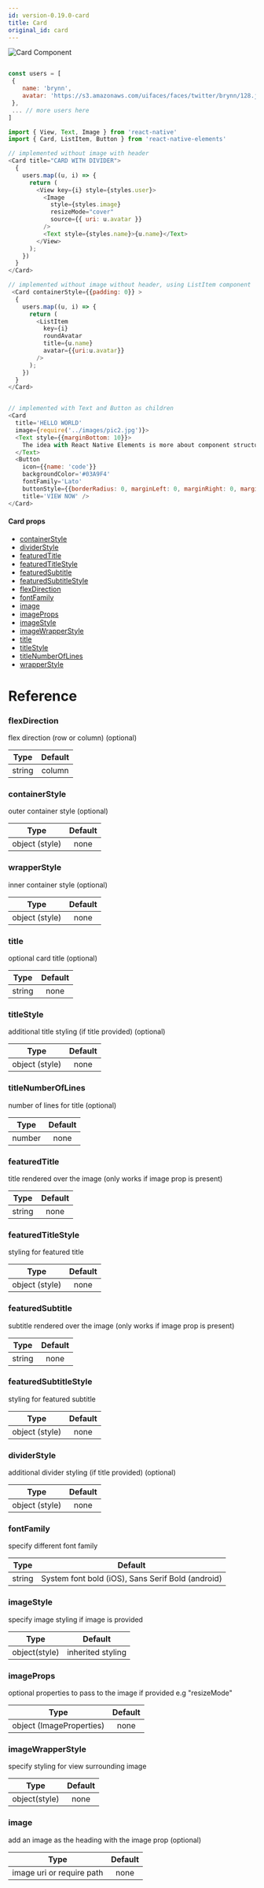```yaml
---
id: version-0.19.0-card
title: Card
original_id: card
---
```


![Card Component](/react-native-elements/img/card.png)

```js

const users = [
 {
    name: 'brynn',
    avatar: 'https://s3.amazonaws.com/uifaces/faces/twitter/brynn/128.jpg'
 },
 ... // more users here
]

import { View, Text, Image } from 'react-native'
import { Card, ListItem, Button } from 'react-native-elements'

// implemented without image with header
<Card title="CARD WITH DIVIDER">
  {
    users.map((u, i) => {
      return (
        <View key={i} style={styles.user}>
          <Image
            style={styles.image}
            resizeMode="cover"
            source={{ uri: u.avatar }}
          />
          <Text style={styles.name}>{u.name}</Text>
        </View>
      );
    })
  }
</Card>

// implemented without image without header, using ListItem component
 <Card containerStyle={{padding: 0}} >
  {
    users.map((u, i) => {
      return (
        <ListItem
          key={i}
          roundAvatar
          title={u.name}
          avatar={{uri:u.avatar}}
        />
      );
    })
  }
</Card>


// implemented with Text and Button as children
<Card
  title='HELLO WORLD'
  image={require('../images/pic2.jpg')}>
  <Text style={{marginBottom: 10}}>
    The idea with React Native Elements is more about component structure than actual design.
  </Text>
  <Button
    icon={{name: 'code'}}
    backgroundColor='#03A9F4'
    fontFamily='Lato'
    buttonStyle={{borderRadius: 0, marginLeft: 0, marginRight: 0, marginBottom: 0}}
    title='VIEW NOW' />
</Card>

```

#### Card props

  * [containerStyle](#containerstyle)
  * [dividerStyle](#dividerstyle)
  * [featuredTitle](#featuredtitle)
  * [featuredTitleStyle](#featuredtitlestyle)
  * [featuredSubtitle](#featuredsubtitle)
  * [featuredSubtitleStyle](#featuredsubtitlestyle)
  * [flexDirection](#flexdirection)
  * [fontFamily](#fontfamily)
  * [image](#image)
  * [imageProps](#imageprops)
  * [imageStyle](#imagestyle)
  * [imageWrapperStyle](#imagewrapperstyle)
  * [title](#title)
  * [titleStyle](#titlestyle)
  * [titleNumberOfLines](#titlenumberoflines)
  * [wrapperStyle](#wrapperstyle)


# Reference 

### flexDirection
  flex direction (row or column) (optional) 

 | Type    | Default |
 |:-------:|:-------:|
 |  string   |  column |


### containerStyle
  outer container style (optional) 

 | Type    | Default |
 |:-------:|:-------:|
 |  object (style)   |  none |


### wrapperStyle
  inner container style (optional) 

 | Type    | Default |
 |:-------:|:-------:|
 |  object (style)   |  none |


### title
  optional card title (optional) 

 | Type    | Default |
 |:-------:|:-------:|
 |  string   |  none |


### titleStyle
  additional title styling (if title provided) (optional) 

 | Type    | Default |
 |:-------:|:-------:|
 |  object (style)   |  none |


### titleNumberOfLines
  number of lines for title (optional) 

 | Type    | Default |
 |:-------:|:-------:|
 |  number   |  none |


### featuredTitle
  title rendered over the image (only works if image prop is present) 

 | Type    | Default |
 |:-------:|:-------:|
 |  string   |  none |


### featuredTitleStyle
  styling for featured title 

 | Type    | Default |
 |:-------:|:-------:|
 |  object (style)   |  none |


### featuredSubtitle
  subtitle rendered over the image (only works if image prop is present) 

 | Type    | Default |
 |:-------:|:-------:|
 |  string   |  none |


### featuredSubtitleStyle
  styling for featured subtitle 

 | Type    | Default |
 |:-------:|:-------:|
 |  object (style)   |  none |


### dividerStyle
  additional divider styling (if title provided) (optional) 

 | Type    | Default |
 |:-------:|:-------:|
 |  object (style)   |  none |


### fontFamily
  specify different font family 

 | Type    | Default |
 |:-------:|:-------:|
 |  string   |  System font bold (iOS), Sans Serif Bold (android) |


### imageStyle
  specify image styling if image is provided 

 | Type    | Default |
 |:-------:|:-------:|
 |  object(style)   |  inherited styling |


### imageProps
  optional properties to pass to the image if provided e.g "resizeMode" 

 | Type    | Default |
 |:-------:|:-------:|
 |  object (ImageProperties)   |  none |


### imageWrapperStyle
  specify styling for view surrounding image 

 | Type    | Default |
 |:-------:|:-------:|
 |  object(style)   |  none |


### image
  add an image as the heading with the image prop (optional) 

 | Type    | Default |
 |:-------:|:-------:|
 |  image uri or require path   |  none |

